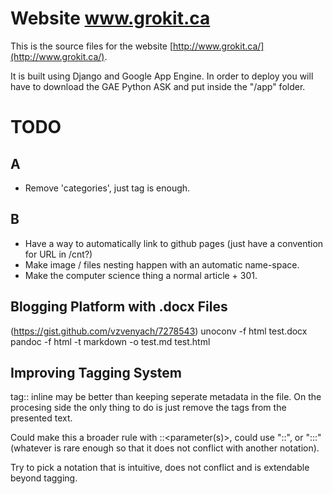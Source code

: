 
# Website www.grokit.ca

This is the source files for the website [http://www.grokit.ca/](http://www.grokit.ca/).

It is built using Django and Google App Engine. In order to deploy you will have to download the GAE Python ASK and put inside the "/app" folder.

# TODO

## A

- Remove 'categories', just tag is enough.

## B

- Have a way to automatically link to github pages (just have a convention for URL in /cnt?)
- Make image / files nesting happen with an automatic name-space.
- Make the computer science thing a normal article + 301.

## Blogging Platform with .docx Files

(https://gist.github.com/vzvenyach/7278543)
unoconv -f html test.docx
pandoc -f html -t markdown -o test.md test.html

## Improving Tagging System

tag::<tag> inline may be better than keeping seperate metadata in the file.
On the procesing side the only thing to do is just remove the tags from the presented text.

Could make this a broader rule with <action>::<parameter(s)>, could use "::", or ":::" (whatever is rare enough so that it does not conflict with another notation).

Try to pick a notation that is intuitive, does not conflict and is extendable beyond tagging.






